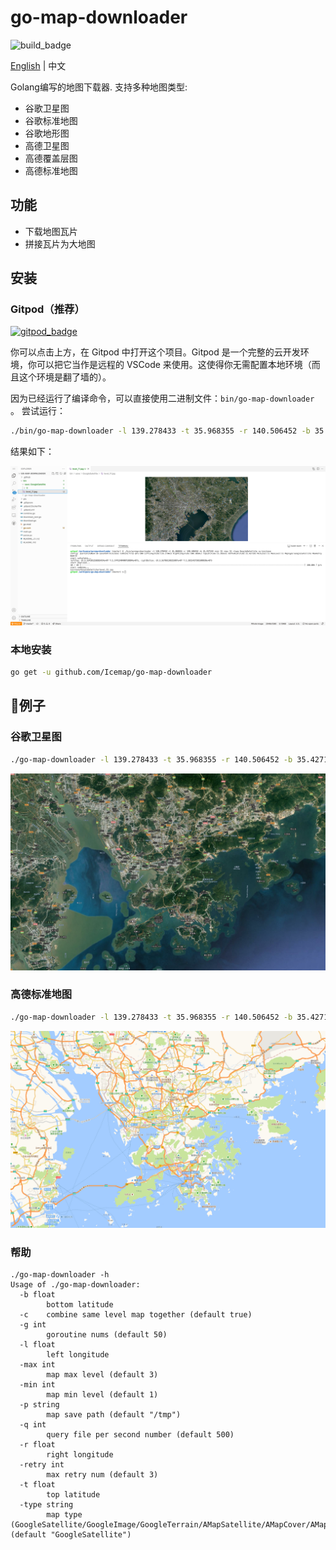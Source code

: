 # go-map-downloader

![build_badge](https://github.com/Icemap/go-map-downloader/workflows/Go/badge.svg)

[English](README.md) | 中文

Golang编写的地图下载器. 支持多种地图类型:

- 谷歌卫星图
- 谷歌标准地图
- 谷歌地形图
- 高德卫星图
- 高德覆盖层图
- 高德标准地图

## 功能

- 下载地图瓦片
- 拼接瓦片为大地图

## 安装

### Gitpod（推荐）

[![gitpod_badge](https://gitpod.io/button/open-in-gitpod.svg)](https://gitpod.io/#https://github.com/Icemap/go-map-downloader)

你可以点击上方，在 Gitpod 中打开这个项目。Gitpod 是一个完整的云开发环境，你可以把它当作是远程的 VSCode 来使用。这使得你无需配置本地环境（而且这个环境是翻了墙的）。

因为已经运行了编译命令，可以直接使用二进制文件：`bin/go-map-downloader` 。 尝试运行：

```bash
./bin/go-map-downloader -l 139.278433 -t 35.968355 -r 140.506452 -b 35.427143 -min 11 -max 11 -type GoogleSatellite -p bin/save
```

结果如下：

![gitpod_result](./pic/gitpod.png)

### 本地安装

```bash
go get -u github.com/Icemap/go-map-downloader
```

## 🌰例子

### 谷歌卫星图

```bash
./go-map-downloader -l 139.278433 -t 35.968355 -r 140.506452 -b 35.427143 -min 11 -max 11 -type GoogleSatellite
```

![google satellite](pic/google_satellite_level_11.jpg)

### 高德标准地图

```bash
./go-map-downloader -l 139.278433 -t 35.968355 -r 140.506452 -b 35.427143 -min 11 -max 11 -type AMapImage
```

![amap_image](pic/amap_image_level_11.jpg)

### 帮助

```
./go-map-downloader -h
Usage of ./go-map-downloader:
  -b float
        bottom latitude
  -c    combine same level map together (default true)
  -g int
        goroutine nums (default 50)
  -l float
        left longitude
  -max int
        map max level (default 3)
  -min int
        map min level (default 1)
  -p string
        map save path (default "/tmp")
  -q int
        query file per second number (default 500)
  -r float
        right longitude
  -retry int
        max retry num (default 3)
  -t float
        top latitude
  -type string
        map type (GoogleSatellite/GoogleImage/GoogleTerrain/AMapSatellite/AMapCover/AMapImage) (default "GoogleSatellite")
```